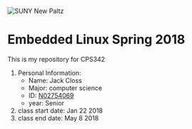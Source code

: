 

![SUNY New Paltz](https://www.newpaltz.edu/media/identity/logos/newpaltzlogo.jpg)

<h1> Embedded Linux Spring 2018 </h1>

This is my repository for CPS342

1. Personal Information:
	* Name: Jack Closs
	* Major: computer science
	* ID: [N02754069](https://github.com/n02754069)
	* year: Senior
2. class start date: Jan 22 2018
3. class end date: May 8 2018

   
